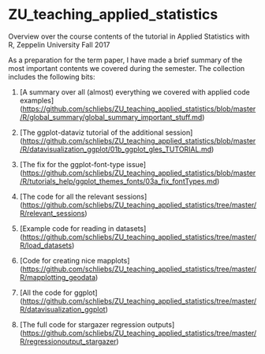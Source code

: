 # ZU_teaching_applied_statistics
Overview over the course contents of the tutorial in Applied Statistics with R, Zeppelin University Fall 2017

As a preparation for the term paper, I have made a brief summary of the most important contents we covered during the semester. 
The collection includes the following bits: 

1. [A summary over all (almost) everything we covered with applied code examples] (https://github.com/schliebs/ZU_teaching_applied_statistics/blob/master/R/global_summary/global_summary_important_stuff.md)

2. [The ggplot-dataviz tutorial of the additional session] (https://github.com/schliebs/ZU_teaching_applied_statistics/blob/master/R/datavisualization_ggplot/01b_ggplot_gles_TUTORIAL.md)

3. [The fix for the ggplot-font-type issue] (https://github.com/schliebs/ZU_teaching_applied_statistics/blob/master/R/tutorials_help/ggplot_themes_fonts/03a_fix_fontTypes.md)

4. [The code for all the relevant sessions] (https://github.com/schliebs/ZU_teaching_applied_statistics/tree/master/R/relevant_sessions)

5. [Example code for reading in datasets] (https://github.com/schliebs/ZU_teaching_applied_statistics/tree/master/R/load_datasets)

6. [Code for creating nice mapplots] (https://github.com/schliebs/ZU_teaching_applied_statistics/tree/master/R/mapplotting_geodata)

7. [All the code for ggplot] (https://github.com/schliebs/ZU_teaching_applied_statistics/tree/master/R/datavisualization_ggplot)

8. [The full code for stargazer regression outputs] (https://github.com/schliebs/ZU_teaching_applied_statistics/tree/master/R/regressionoutput_stargazer) 
